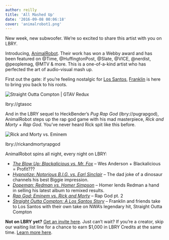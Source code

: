 ```yaml
---
author: reilly
title: 'All Mashed Up'
date: '2016-09-08 00:06:18'
cover: 'animalrobot1.png'
---
```

New week, new subwoofer. We’re so excited to share this artist with you on LBRY.

Introducing, [AnimalRobot](https://www.facebook.com/animalrobot). Their work has won a Webby award and has been featured on @Time, @HuffingtonPost, @Slate, @VICE, @nerdist, @peoplemag, @MTV & more. This is a one-of-a-kind artist who has perfected the art of audio-visual mash up.

First out the gate: if you’re feeling nostalgic for [Los Santos](http://gta.wikia.com/wiki/Los_Santos_(HD_Universe)), [Franklin](http://gta.wikia.com/wiki/Franklin_Clinton) is here to bring you back to his roots.

![Straight Outta Compton | GTAV Redux](/img/news/gtav.png) 

lbry://gtasoc

And in the LBRY sequel to HeckBender’s *Pug Rap God* (lbry://pugrapgod), AnimalRobot steps up the rap god game with his mad masterpiece, *Rick and Morty + Rap God*. You’ve never heard Rick spit like this before.

![Rick and Morty vs. Eminem](/img/news/rick.png)

lbry://rickandmortyrapgod

AnimalRobot spins all night, every night on LBRY:

- *[The Blow Up: Blackalicious vs. Mr. Fox](lbry://theblowup)* – Wes Anderson + Blackalicious = Profit???
- *[Hypnotize: Notorious B.I.G. vs. Earl Sinclair](lbry://hypnotize)* – The dad joke of a dinosaur channels his best Biggie impression.
- *[Dopeman: Redman vs. Homer Simpson](lbry://dopeman)* – Homer lends Redman a hand in selling his latest album to remixed results.
- *[Rap God: Eminem vs. Rick and Morty](lbry://rickandmortyrapgod)* – Rap God pt. 2
- *[Straight Outta Compton: A Los Santos Story](lbry://gtasoc)* – Franklin and friends take to Los Santos with their own take on NWA’s legendary hit, Straight Outta Compton

**Not on LBRY yet?** [Get an invite here](https://lbry.io/get). Just can’t wait? If you’re a creator, skip our waiting list line for a chance to earn $1,000 in LBRY Credits at the same time. [Learn more here](https://lbry.io/publish).
